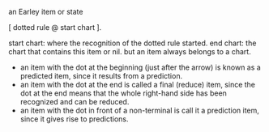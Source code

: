 an Earley item or state 

 [ dotted rule @  start chart ].

start chart: where the recognition of the dotted rule started.
end chart: the chart that contains this item or nil. but an item always belongs to a chart.

- an item with the dot at the beginning (just after the arrow) is known as a predicted item, since it results from a prediction.
- an item with the dot at the end is called a final (reduce) item, since the dot at the end means that the whole right-hand side has been recognized and can be reduced.
- an item with the dot in front of a non-terminal is call it a prediction item, since it gives rise to predictions.

	
